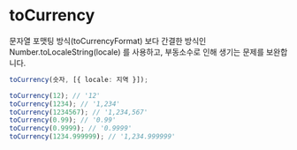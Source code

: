 # toCurrency

문자열 포맷팅 방식(toCurrencyFormat) 보다 간결한 방식인 Number.toLocaleString(locale) 를 사용하고, 부동소수로 인해 생기는 문제를 보완합니다.

```ts
toCurrency(숫자, [{ locale: 지역 }]);
```

```ts
toCurrency(12); // '12'
toCurrency(1234); // '1,234'
toCurrency(1234567); // '1,234,567'
toCurrency(0.99); // '0.99'
toCurrency(0.9999); // '0.9999'
toCurrency(1234.999999); // '1,234.999999'
```
